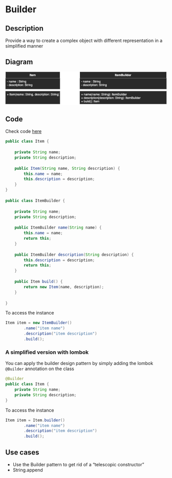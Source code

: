 # Builder

## Description
Provide a way to create a complex object with different representation in a simplified manner

## Diagram
<p align="center">
  <img src="diagrams/builder.png">
</p>

## Code
Check code [here](../src/main/java/com/devt/patterns/builder)

```java
public class Item {

    private String name;
    private String description;

    public Item(String name, String description) {
        this.name = name;
        this.description = description;
    }
}

public class ItemBuilder {

    private String name;
    private String description;

    public ItemBuilder name(String name) {
        this.name = name;
        return this;
    }

    public ItemBuilder description(String description) {
        this.description = description;
        return this;
    }

    public Item build() {
        return new Item(name, description);
    }

}

```

To access the instance
```java
Item item = new ItemBuilder()
        .name("item name")
        .description("item description")
        .build();
```

### A simplified version with lombok
You can apply the builder design pattern by simply adding the lombok `@Builder` annotation on the class
```java
@Builder
public class Item {
    private String name;
    private String description;
}
```

To access the instance
```java
Item item = Item.builder()
        .name("item name")
        .description("item description")
        .build();
```

## Use cases
- Use the Builder pattern to get rid of a “telescopic constructor”
- String.append
